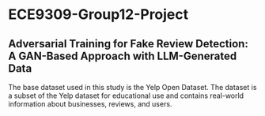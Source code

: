 # ECE9309-Group12-Project

## Adversarial Training for Fake Review Detection: A GAN-Based Approach with LLM-Generated Data

The base dataset used in this study is the Yelp Open Dataset. The dataset is a subset of the Yelp dataset for educational use and contains real-world information about businesses, reviews, and users.